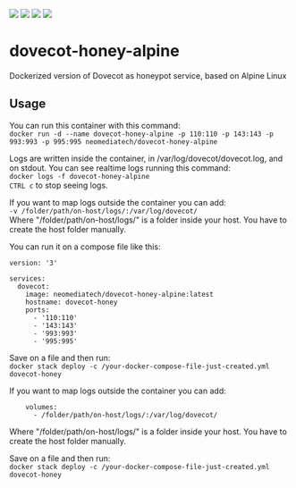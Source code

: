[![](https://images.microbadger.com/badges/version/neomediatech/dovecot-honey-alpine.svg)](https://microbadger.com/images/neomediatech/dovecot-honey-alpine "Get your own version badge on microbadger.com")
[![](https://images.microbadger.com/badges/image/neomediatech/dovecot-honey-alpine.svg)](https://microbadger.com/images/neomediatech/dovecot-honey-alpine)
![](https://img.shields.io/github/last-commit/Neomediatech/dovecot-honey-docker-alpine.svg?style=plastic)
![](https://img.shields.io/github/repo-size/Neomediatech/dovecot-honey-docker-alpine.svg?style=plastic)

# dovecot-honey-alpine
Dockerized version of Dovecot as honeypot service, based on Alpine Linux

## Usage
You can run this container with this command:  
`docker run -d --name dovecot-honey-alpine -p 110:110 -p 143:143 -p 993:993 -p 995:995 neomediatech/dovecot-honey-alpine`  

Logs are written inside the container, in /var/log/dovecot/dovecot.log, and on stdout. You can see realtime logs running this command:  
`docker logs -f dovecot-honey-alpine`  
`CTRL c` to stop seeing logs.  

If you want to map logs outside the container you can add:  
`-v /folder/path/on-host/logs/:/var/log/dovecot/`  
Where "/folder/path/on-host/logs/" is a folder inside your host. You have to create the host folder manually.  

You can run it on a compose file like this:  

```
version: '3'  

services:  
  dovecot:  
    image: neomediatech/dovecot-honey-alpine:latest  
    hostname: dovecot-honey  
    ports:  
      - '110:110'  
      - '143:143'  
      - '993:993'  
      - '995:995'  
```
Save on a file and then run:  
`docker stack deploy -c /your-docker-compose-file-just-created.yml dovecot-honey`

If you want to map logs outside the container you can add:  
```
    volumes:
      - /folder/path/on-host/logs/:/var/log/dovecot/
```
Where "/folder/path/on-host/logs/" is a folder inside your host. You have to create the host folder manually.

Save on a file and then run:  
`docker stack deploy -c /your-docker-compose-file-just-created.yml dovecot-honey`  
